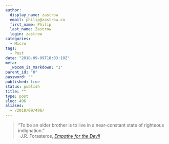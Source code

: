 ```yaml
---
author:
  display_name: zastrow
  email: philip@zastrow.co
  first_name: Philip
  last_name: Zastrow
  login: zastrow
categories:
  - Micro
tags:
  - Post
date: "2018-09-09T18:03:10Z"
meta:
  _wpcom_is_markdown: "1"
parent_id: "0"
password: ""
published: true
status: publish
title: ""
type: post
slug: 496
aliases:
  - /2018/09/496/
---
```

<blockquote>
  “To be an older brother is to live in a near-constant state of righteous indignation.”<br />
  –J.R. Forasteros, <em><a href="https://www.goodreads.com/book/show/36001214-empathy-for-the-devil">Empathy for the Devil</a></em>
</p></blockquote>
